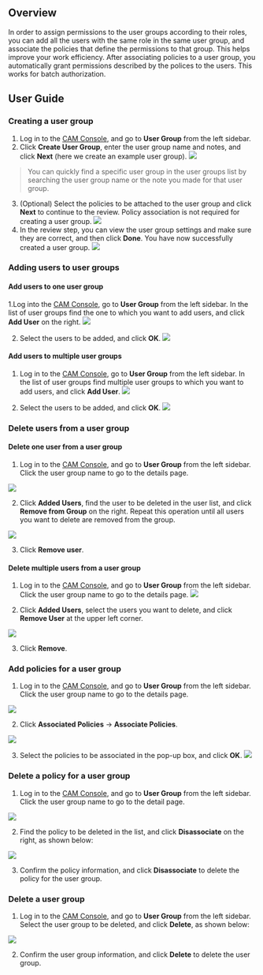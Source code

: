 ## Overview
In order to assign permissions to the user groups according to their roles, you can add all the users with the same role in the same user group, and associate the policies that define the permissions to that group. This helps improve your work efficiency.
After associating policies to a user group, you automatically grant permissions described by the polices to the users. This works for batch authorization.

## User Guide
### Creating a user group

1. Log in to the [CAM Console](https://intl.cloud.tencent.com/login), and go to **User Group** from the left sidebar.
2. Click **Create User Group**, enter the user group name and notes, and click **Next** (here we create an example user group).
![](https://main.qcloudimg.com/raw/92cc85cfc495456246569bf9e563a900.jpg)
> You can quickly find a specific user group in the user groups list by searching the user group name or the note you made for that user group.
3. (Optional) Select the policies to be attached to the user group and click **Next** to continue to the review. Policy association is not required for creating a user group.
![](https://main.qcloudimg.com/raw/ad9fc05597ac1990073140a7bff24e6e.jpg)
4.  In the review step, you can view the user group settings and make sure they are correct, and then click **Done**. You have now successfully created a user group.
![](https://main.qcloudimg.com/raw/d06396f6e5d7007edfe7b60bf4fc41df.jpg)

### Adding users to user groups
#### Add users to one user group
1.Log into the [CAM Console](https://intl.cloud.tencent.com/login), go to **User Group** from the left sidebar. In the list of user groups find the one to which you want to add users, and click **Add User** on the right.
![](https://main.qcloudimg.com/raw/2bfa533e753e080fd89ad7d72e9c2efc.jpg)

2. Select the users to be added, and click **OK**.
![](https://main.qcloudimg.com/raw/5106c27246806cf184002ec9129101a2.jpg)

#### Add users to multiple user groups
1. Log in to the [CAM Console](https://intl.cloud.tencent.com/login), go to **User Group** from the left sidebar. In the list of user groups find multiple user groups to which you want to add users, and click **Add User**.
![](https://main.qcloudimg.com/raw/71dbba5e876de7ef176c990d17b13b01.jpg)

2. Select the users to be added, and click **OK**.
![](https://main.qcloudimg.com/raw/5106c27246806cf184002ec9129101a2.jpg)

### Delete users from a user group
#### Delete one user from a user group
1. Log in to the [CAM Console](https://intl.cloud.tencent.com/login), and go to **User Group** from the left sidebar. Click the user group name to go to the details page.

![](https://main.qcloudimg.com/raw/307fc67a4f5355c2ee485492907b5549.jpg)

2. Click **Added Users**, find the user to be deleted in the user list, and click **Remove from Group** on the right. Repeat this operation until all users you want to delete are removed from the group.

![](https://main.qcloudimg.com/raw/1d514e5fc2035fa3589ab02c54ca7692.jpg)

3. Click **Remove user**.

#### Delete multiple users from a user group
1. Log in to the [CAM Console](https://intl.cloud.tencent.com/login), and go to **User Group** from the left sidebar. Click the user group name to go to the details page.
![](https://main.qcloudimg.com/raw/8f4e67ee11d169685c3af37df402e925.jpg)

2. Click **Added Users**, select the users you want to delete, and click **Remove User** at the upper left corner.

![](https://main.qcloudimg.com/raw/02c83e4a1ffcbc62b18c18ea47b6f00a.jpg)

3. Click **Remove**.

### Add policies for a user group

1. Log in to the [CAM Console](https://intl.cloud.tencent.com/login), and go to **User Group** from the left sidebar. Click the user group name to go to the details page.

![](https://main.qcloudimg.com/raw/cb2c7be04abfd292c3eeb1e3dbdd4e25.jpg)

2. Click **Associated Policies** -> **Associate Policies**.

 ![](https://main.qcloudimg.com/raw/76b58c3562b13590f4401e07bfc47b4e.jpg)

3. Select the policies to be associated in the pop-up box, and click **OK**.
![](https://main.qcloudimg.com/raw/953095ef3ec5de1111fc65f75395a134.jpg)

### Delete a policy for a user group

1.  Log in to the [CAM Console](https://intl.cloud.tencent.com/login), and go to **User Group** from the left sidebar. Click the user group name to go to the detail page.

 ![](https://main.qcloudimg.com/raw/0377f1ff714c96dfd06a1facfe3ac0a0.jpg)

2. Find the policy to be deleted in the list, and click **Disassociate** on the right, as shown below:

 ![](https://main.qcloudimg.com/raw/978894db0dbb24e05cb9b9206de4a6f2.jpg)

3. Confirm the policy information, and click **Disassociate** to delete the policy for the user group.

### Delete a user group

1. Log in to the [CAM Console](https://intl.cloud.tencent.com/login), and go to **User Group** from the left sidebar. Select the user group to be deleted, and click **Delete**, as shown below:

 ![](https://main.qcloudimg.com/raw/866ca831fc806b9d9d8f4e7301bc346d.jpg)

2. Confirm the user group information, and click **Delete** to delete the user group.

